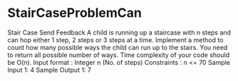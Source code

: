 # StairCaseProblemCan


Stair Case
Send Feedback
A child is running up a staircase with n steps and can hop either 1 step, 2 steps or 3 steps at a time. Implement a method to count how many possible ways the child can run up to the stairs. You need to return all possible number of ways.
Time complexity of your code should be O(n).
Input format :
Integer n (No. of steps)
Constraints :
n <= 70
Sample Input 1:
4
Sample Output 1:
7
